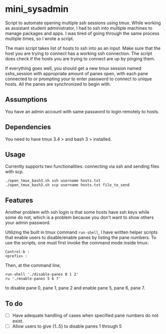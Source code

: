 # mini_sysadmin
Script to automate opening multiple ssh sessions using tmux. While working as assistant student administrator, I had to ssh into multiple machines to manage packages and apps. I was tired of going through the same process multiple times, so I wrote a script. 

The main script takes list of hosts to ssh into as an input. Make sure that the host you are trying to connect has a working ssh connection. The script does check if the hosts you are trying to connect are up by pinging them. 

If everything goes well, you should get a new tmux session named sshs_session with appropriate amount of panes open, with each pane connected to or prompting your to enter password to connect to unique hosts. All the panes are synchronized to begin with. 

## Assumptions 
You have an admin account with same password to login remotely to hosts. 

## Dependencies 
You need to have tmux 3.4 > and bash 3 > installed. 

## Usage 
Currently supports two functionalities: connecting via ssh and sending files with scp.
```
./open_tmux_bash3.sh ssh username hosts.txt
./open_tmux_bash3.sh scp username hosts.txt file_to_send
```

## Features 
Another problem with ssh login is that some hosts have ssh keys while some do not, which is a problem because you don't want to show others your admin password. 

Utilizing the built in tmux command `run-shell`, I have written helper scripts that enable users to disable/enable panes by listing the pane numbers. To use the scripts, one must first invoke the command mode inside tmux:
```
Control-b :
<prefix> :
```
Then, at the command line, 
```
run-shell './disable-panes 0 1 2'
ru './enable-panes 5 6 7'
```
to disable pane 0, pane 1, pane 2 and enable pane 5, pane 6, pane 7. 

## To do 
- [ ] Have adequate handling of cases when specified pane numbers do not exist. 
- [ ] Allow users to give {1..5} to disable panes 1 through 5 
